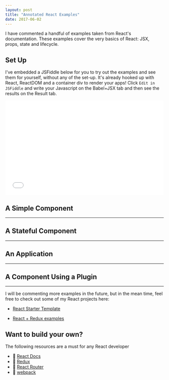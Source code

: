 ```yaml
---
layout: post
title: "Annotated React Examples"
date: 2017-06-02
---
```


I have commented a handful of examples taken from React's documentation. These examples cover the very basics of React: JSX, props, state and lifecycle.

## Set Up

I've embedded a JSFiddle below for you to try out the examples and see them for yourself, without any of the set-up. It's already hooked up with React, ReactDOM and a container div to render your apps! Click `Edit in JSFiddle` and write your Javascript on the Babel+JSX tab and then see the results on the Result tab. 

<iframe width="100%" height="300" src="//jsfiddle.net/murielg/bsjfyap3/5/embedded/js,result/" allowfullscreen="allowfullscreen" frameborder="0"></iframe>

## A Simple Component

<script src="https://gist.github.com/murielg/b8ce1912a20c5518508be468beee8a58.js"></script>

---

## A Stateful Component

<script src="https://gist.github.com/murielg/af9c063ea3ea994f6368e2ee39b803bc.js"></script>

---

## An Application

<script src="https://gist.github.com/murielg/b37c7aae5cef26065b0379f5af3578a8.js"></script>

---

## A Component Using a Plugin

<script src="https://gist.github.com/murielg/47c33421602db2f9e0d8055787954139.js"></script>

---

I will be commenting more examples in the future, but in the mean time, feel free to check out some of my React projects here:

  - [React Starter Template](https://github.com/murielg/reactstarter)

  - [React + Redux examples](https://github.com/murielg/react-redux)


## Want to build your own? 

The following resources are a must for any React developer

- 🔗 [React Docs](https://facebook.github.io/react/)
- 🔗 [Redux](https://github.com/reactjs/redux)
- 🔗 [React Router](https://github.com/ReactTraining/react-router)
- 🔗 [webpack](http://webpack.github.io/)
